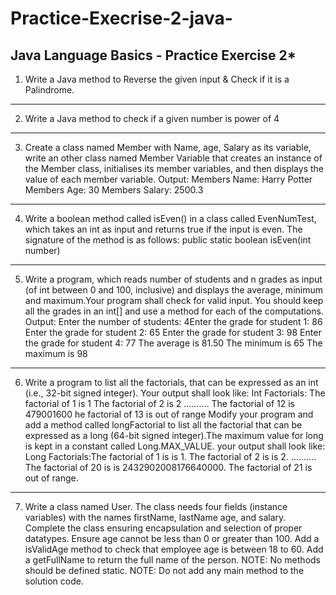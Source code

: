 # Practice-Execrise-2-java-

**********Java Language Basics - Practice Exercise 2***********
-------------------------------------------------------------------------------------------------------
1. Write a Java method to Reverse the given input & Check if it is a Palindrome.
------------------------------------------------------------------------------------------------------------------------
2. Write a Java method to check if a given number is power of 4
------------------------------------------------------------------------------------------------------------------------
3. Create a class named Member with Name, age, Salary as its variable, write an other
class named Member Variable that creates an instance of the Member class, initialises its
member variables, and then displays the value of each member variable.
Output: Members Name: Harry
Potter Members Age: 30
Members Salary: 2500.3
-----------------------------------------------------------------------------------------------------------------------
4. Write a boolean method called isEven() in a class called EvenNumTest, which takes an
int as input and returns true if the input is even. The signature of the method is as follows:
public static boolean isEven(int number)
------------------------------------------------------------------------------------------------------------------------
5. Write a program, which reads number of students and n grades as input (of int between
0 and 100, inclusive) and displays the average, minimum and maximum.Your program
shall check for valid input. You should keep all the grades in an int[] and use a method for
each of the computations.
Output:
Enter the number of students: 4Enter the grade for student 1: 86
Enter the grade for student 2: 65
Enter the grade for student 3: 98
Enter the grade for student 4: 77
The average is 81.50
The minimum is 65
The maximum is 98
------------------------------------------------------------------------------------------------------------------------
6. Write a program to list all the factorials, that can be expressed as an int (i.e., 32-bit
signed integer). Your output shall look like:
Int Factorials:
The factorial of 1 is 1
The factorial of 2 is 2
..........
The factorial of 12 is 479001600
he factorial of 13 is out of range
Modify your program and add a method called longFactorial to list all the factorial that can
be expressed as a long (64-bit signed integer).The maximum value for long is kept in a
constant called Long.MAX_VALUE.
your output shall look like:
Long Factorials:The factorial of 1 is is 1.
The factorial of 2 is is 2.
..........
The factorial of 20 is is 2432902008176640000.
The factorial of 21 is out of range.
------------------------------------------------------------------------------------------------------------------------
7. Write a class named User. The class needs four fields (instance variables) with the
names firstName, lastName age, and salary.
Complete the class ensuring encapsulation and selection of proper datatypes.
Ensure age cannot be less than 0 or greater than 100.
Add a isValidAge method to check that employee age is between 18 to 60.
Add a getFullName to return the full name of the person.
NOTE: No methods should be defined static.
NOTE: Do not add any main method to the solution code.
